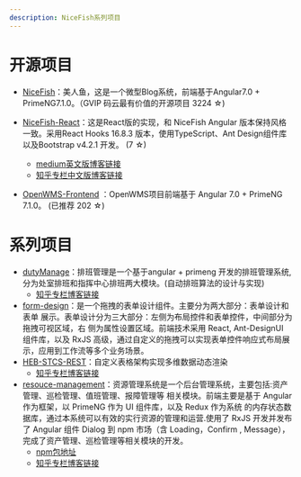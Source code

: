 ```yaml
---
description: NiceFish系列项目
---
```


# 开源项目

 * [NiceFish]( https://gitee.com/mumu-osc/NiceFish)：美人鱼，这是一个微型Blog系统，前端基于Angular7.0 + PrimeNG7.1.0。（GVIP 码云最有价值的开源项目 3224 ☆)  

 * [NiceFish-React]( https://github.com/damoqiongqiu/NiceFish-React)：这是React版的实现，和 NiceFish Angular 版本保持风格一致。采用React Hooks 16.8.3 版本，使用TypeScript、Ant Design组件库以及Bootstrap v4.2.1 开发。  (7 ☆)   
    - [medium英文版博客链接](https://link.medium.com/qGycbXAavX)
    - [知乎专栏中文版博客链接](https://zhuanlan.zhihu.com/p/63524491)  
 * [OpenWMS-Frontend](https://gitee.com/mumu-osc/OpenWMS-Frontend)  ：OpenWMS项目前端基于 Angular 7.0 + PrimeNG 7.1.0。  (已推荐 202 ☆)

# 系列项目

* [dutyManage](https://gitee.com/yanyunchangfeng/duty-manage)：排班管理是一个基于angular + primeng 开发的排班管理系统,分为处室排班和指挥中心排班两大模块。(自动排班算法的设计与实现)
    - [知乎专栏博客链接](https://zhuanlan.zhihu.com/p/63495549)  
* [form-design](https://gitee.com/yanyunchangfeng/form-design)：是一个拖拽的表单设计组件。主要分为两大部分：表单设计和表单
展示。表单设计分为三大部分：左侧为布局控件和表单控件，中间部分为拖拽可视区域，右
侧为属性设置区域。前端技术采用 React, Ant-DesignUI 组件库，以及 RxJS 高级，通过自定义的拖拽可以实现表单控件响应式布局展示，应用到工作流等多个业务场景。
* [HEB-STCS-REST](https://gitee.com/yanyunchangfeng/HEB_STCS_REST)：自定义表格架构实现多维数据动态渲染 
     - [知乎专栏博客链接](https://zhuanlan.zhihu.com/p/63818193)
* [resouce-management](https://gitee.com/yanyunchangfeng/resource-management)：资源管理系统是一个后台管理系统，主要包括:资产管理、巡检管理、值班管理、报障管理等
相关模块。前端主要是基于 Angular 作为框架，以 PrimeNG 作为 UI 组件库，以及 Redux 作为系统
的内存状态数据库，通过本系统可以有效的实行资源的管理和运营.使用了 RxJS 开发并发布了 Angular 组件 Dialog 到 npm 市场（含 Loading，Confirm ,
Message），完成了资产管理、巡检管理等相关模块的开发。
   - [npm包地址]( https://www.npmjs.com/package/yycf-dialog)
   - [知乎专栏博客链接]( https://zhuanlan.zhihu.com/p/66117736)